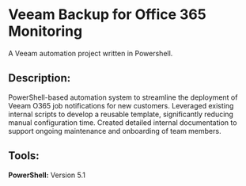 # Veeam Backup for Office 365 Monitoring
A Veeam automation project written in Powershell.

## Description:
PowerShell-based automation system to streamline the deployment of Veeam O365 job notifications for new customers. Leveraged existing internal scripts to develop a reusable template, significantly reducing manual configuration time. Created detailed internal documentation to support ongoing maintenance and onboarding of team members.

## Tools:
**PowerShell:** Version 5.1



